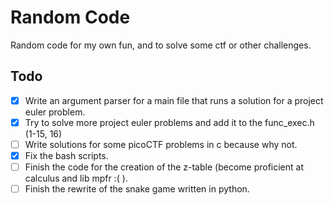 # Random Code
Random code for my own fun, and to solve some ctf or other challenges.

## Todo
- [x] Write an argument parser for a main file that runs a solution for a project euler problem.
- [x] Try to solve more project euler problems and add it to the func_exec.h (1-15, 16)
- [ ] Write solutions for some picoCTF problems in c because why not.
- [x] Fix the bash scripts.
- [ ] Finish the code for the creation of the z-table (become proficient at calculus and lib mpfr :( ).
- [ ] Finish the rewrite of the snake game written in python.
